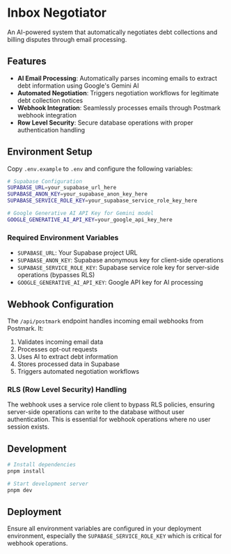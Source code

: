 # Inbox Negotiator

An AI-powered system that automatically negotiates debt collections and billing disputes through email processing.

## Features

- **AI Email Processing**: Automatically parses incoming emails to extract debt information using Google's Gemini AI
- **Automated Negotiation**: Triggers negotiation workflows for legitimate debt collection notices
- **Webhook Integration**: Seamlessly processes emails through Postmark webhook integration
- **Row Level Security**: Secure database operations with proper authentication handling

## Environment Setup

Copy `.env.example` to `.env` and configure the following variables:

```bash
# Supabase Configuration
SUPABASE_URL=your_supabase_url_here
SUPABASE_ANON_KEY=your_supabase_anon_key_here
SUPABASE_SERVICE_ROLE_KEY=your_supabase_service_role_key_here

# Google Generative AI API Key for Gemini model
GOOGLE_GENERATIVE_AI_API_KEY=your_google_api_key_here
```

### Required Environment Variables

- `SUPABASE_URL`: Your Supabase project URL
- `SUPABASE_ANON_KEY`: Supabase anonymous key for client-side operations
- `SUPABASE_SERVICE_ROLE_KEY`: Supabase service role key for server-side operations (bypasses RLS)
- `GOOGLE_GENERATIVE_AI_API_KEY`: Google API key for AI processing

## Webhook Configuration

The `/api/postmark` endpoint handles incoming email webhooks from Postmark. It:

1. Validates incoming email data
2. Processes opt-out requests
3. Uses AI to extract debt information
4. Stores processed data in Supabase
5. Triggers automated negotiation workflows

### RLS (Row Level Security) Handling

The webhook uses a service role client to bypass RLS policies, ensuring server-side operations can write to the database without user authentication. This is essential for webhook operations where no user session exists.

## Development

```bash
# Install dependencies
pnpm install

# Start development server
pnpm dev
```

## Deployment

Ensure all environment variables are configured in your deployment environment, especially the `SUPABASE_SERVICE_ROLE_KEY` which is critical for webhook operations.

